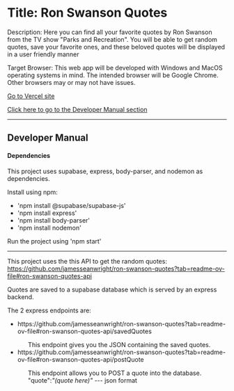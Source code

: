 
# Title: Ron Swanson Quotes

<p>Description: Here you can find all your favorite quotes by Ron Swanson from the TV show "Parks and Recreation". You will be able to get random quotes, save your favorite ones, and these beloved quotes will be displayed in a user friendly manner</p>

<p>Target Browser: This web app will be developed with Windows and MacOS operating systems in mind. The intended browser will be Google Chrome. Other browsers may or may not have issues.</p>

<a href="https://inst377-group-project-ant-n1.vercel.app/" target='_blank'>Go to Vercel site</a>

[Click here to go to the Developer Manual section](#developer-manual)

<hr>

<h2 id='developer-manual'>Developer Manual</h2>

<h4>Dependencies</h4>
<p>This project uses supabase, express, body-parser, and nodemon as dependencies.</p>
<p>Install using npm:</p>
<ul>
<li>'npm install @supabase/supabase-js'</li>
<li>'npm install express'</li>
<li>'npm install body-parser'</li>
<li>'npm install nodemon'</li>
</ul>
<p>Run the project using 'npm start'</p>

<hr>

<p>This project uses the this API to get the random quotes: <a href="https://github.com/jamesseanwright/ron-swanson-quotes?tab=readme-ov-file#ron-swanson-quotes-api" target='_blank'>https://github.com/jamesseanwright/ron-swanson-quotes?tab=readme-ov-file#ron-swanson-quotes-api</a></p>

<p>Quotes are saved to a supabase database which is served by an express backend.</p>

<p>The 2 express endpoints are:</p>
<ul>
<li>https://github.com/jamesseanwright/ron-swanson-quotes?tab=readme-ov-file#ron-swanson-quotes-api/savedQuotes</li>
<ul>This endpoint gives you the JSON containing the saved quotes.</ul>
<li>https://github.com/jamesseanwright/ron-swanson-quotes?tab=readme-ov-file#ron-swanson-quotes-api/postQuote</li>
<ul>This endpoint allows you to POST a quote into the database. "quote":<em>"(quote here)"</em> --- json format</ul>
</ul>
